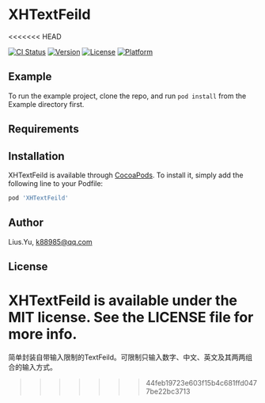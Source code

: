 # XHTextFeild
<<<<<<< HEAD

[![CI Status](https://img.shields.io/travis/18382434902/XHTextFeild.svg?style=flat)](https://travis-ci.org/18382434902/XHTextFeild)
[![Version](https://img.shields.io/cocoapods/v/XHTextFeild.svg?style=flat)](https://cocoapods.org/pods/XHTextFeild)
[![License](https://img.shields.io/cocoapods/l/XHTextFeild.svg?style=flat)](https://cocoapods.org/pods/XHTextFeild)
[![Platform](https://img.shields.io/cocoapods/p/XHTextFeild.svg?style=flat)](https://cocoapods.org/pods/XHTextFeild)

## Example

To run the example project, clone the repo, and run `pod install` from the Example directory first.

## Requirements

## Installation

XHTextFeild is available through [CocoaPods](https://cocoapods.org). To install
it, simply add the following line to your Podfile:

```ruby
pod 'XHTextFeild'
```

## Author

Lius.Yu, k88985@qq.com

## License

XHTextFeild is available under the MIT license. See the LICENSE file for more info.
=======
简单封装自带输入限制的TextFeild。可限制只输入数字、中文、英文及其两两组合的输入方式。
>>>>>>> 44feb19723e603f15b4c681ffd0477be22bc3713
